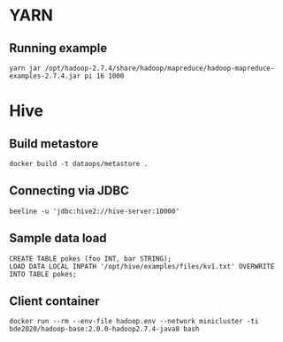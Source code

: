 # YARN

## Running example

```
yarn jar /opt/hadoop-2.7.4/share/hadoop/mapreduce/hadoop-mapreduce-examples-2.7.4.jar pi 16 1000
```

# Hive

## Build metastore

```
docker build -t dataops/metastore .
```

## Connecting via JDBC

```
beeline -u 'jdbc:hive2://hive-server:10000'
```

## Sample data load 

```
CREATE TABLE pokes (foo INT, bar STRING);
LOAD DATA LOCAL INPATH '/opt/hive/examples/files/kv1.txt' OVERWRITE INTO TABLE pokes;
```

## Client container

```
docker run --rm --env-file hadoop.env --network minicluster -ti bde2020/hadoop-base:2.0.0-hadoop2.7.4-java8 bash
```
